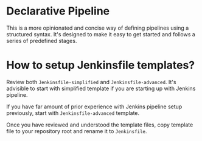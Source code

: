 # Declarative Pipeline

This is a more opinionated and concise way of defining pipelines using a structured syntax. It's designed to make it easy to get started and follows a series of predefined stages.


# How to setup Jenkinsfile templates?

Review both `Jenkinsfile-simplified` and `Jenkinsfile-advanced`. It's advisible to start with simplified template if you are starting up with Jenkins pipeline.

If you have far amount of prior experience with Jenkins pipeline setup previously, start with `Jenkinsfile-advanced` template. 

Once you have reviewed and understood the template files, copy template file to your repository root and rename it to `Jenkinsfile`.